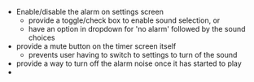 
- Enable/disable the alarm on settings screen
	- provide a toggle/check box to enable sound selection, or
	- have an option in dropdown for 'no alarm' followed by the sound choices
- provide a mute button on the timer screen itself
	- prevents user having to switch to settings to turn of the sound
- provide a way to turn off the alarm noise once it has started to play
- 